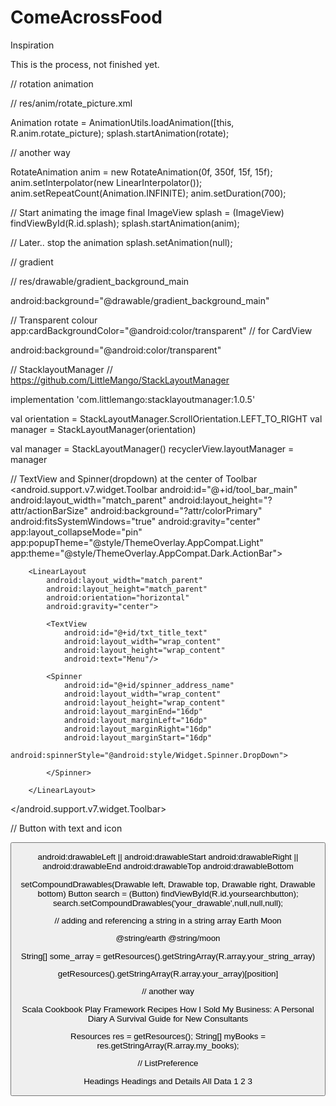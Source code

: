 # ComeAcrossFood
Inspiration

This is the process, not finished yet.


// rotation animation

// res/anim/rotate_picture.xml

<?xml version="1.0" encoding="utf-8"?>
<set xmlns:android="http://schemas.android.com/apk/res/android" 
    android:shareInterpolator="false">
    <rotate 
		android:fromDegrees="0"
		android:toDegrees="360"
		android:duration="5000"
		android:pivotX="50%"
		android:pivotY="50%">
	</rotate>
</set>

Animation rotate = AnimationUtils.loadAnimation([this, R.anim.rotate_picture);
splash.startAnimation(rotate);


// another way

RotateAnimation anim = new RotateAnimation(0f, 350f, 15f, 15f);
anim.setInterpolator(new LinearInterpolator());
anim.setRepeatCount(Animation.INFINITE);
anim.setDuration(700);

// Start animating the image
final ImageView splash = (ImageView) findViewById(R.id.splash);
splash.startAnimation(anim);

// Later.. stop the animation
splash.setAnimation(null);


// gradient

// res/drawable/gradient_background_main

<?xml version="1.0" encoding="utf-8"?>
<shape xmlns:android="http://schemas.android.com/apk/res/android">
    <gradient
        android:angle="90"
        android:endColor="@color/colorPrimaryText"
        android:startColor="@color/colorPrimary"
        android:type="linear" />
</shape>

android:background="@drawable/gradient_background_main"

// Transparent colour
app:cardBackgroundColor="@android:color/transparent" // for CardView

android:background="@android:color/transparent" 


// StacklayoutManager
// https://github.com/LittleMango/StackLayoutManager

implementation 'com.littlemango:stacklayoutmanager:1.0.5'

val orientation = StackLayoutManager.ScrollOrientation.LEFT_TO_RIGHT
val manager = StackLayoutManager(orientation)

val manager = StackLayoutManager()
recyclerView.layoutManager = manager


// TextView and Spinner(dropdown) at the center of Toolbar
<android.support.v7.widget.Toolbar
        android:id="@+id/tool_bar_main"
        android:layout_width="match_parent"
        android:layout_height="?attr/actionBarSize"
        android:background="?attr/colorPrimary"
        android:fitsSystemWindows="true"
        android:gravity="center"
        app:layout_collapseMode="pin"
        app:popupTheme="@style/ThemeOverlay.AppCompat.Light"
        app:theme="@style/ThemeOverlay.AppCompat.Dark.ActionBar">

        <LinearLayout
            android:layout_width="match_parent"
            android:layout_height="match_parent"
            android:orientation="horizontal"
            android:gravity="center">
			
			<TextView
				android:id="@+id/txt_title_text"
				android:layout_width="wrap_content"
				android:layout_height="wrap_content"
				android:text="Menu"/>

            <Spinner
                android:id="@+id/spinner_address_name"
                android:layout_width="wrap_content"
                android:layout_height="wrap_content"
                android:layout_marginEnd="16dp"
                android:layout_marginLeft="16dp"
                android:layout_marginRight="16dp"
                android:layout_marginStart="16dp"
                android:spinnerStyle="@android:style/Widget.Spinner.DropDown">

            </Spinner>

        </LinearLayout>

</android.support.v7.widget.Toolbar>


// Button with text and icon

<Button
    android:id="@+id/bSearch"
    android:layout_width="fill_parent"
    android:layout_height="wrap_content"
    android:padding="16dp"
    android:text="Search"
    android:drawableLeft="@android:drawable/ic_menu_search"
    android:textSize="24sp"/>
	
android:drawableLeft	||	android:drawableStart
android:drawableRight	||	android:drawableEnd
android:drawableTop
android:drawableBottom

setCompoundDrawables(Drawable left, Drawable top, Drawable right, Drawable bottom)
Button search = (Button) findViewById(R.id.yoursearchbutton);
search.setCompoundDrawables('your_drawable',null,null,null);


// adding and referencing a string in a string array
<string name="earth">Earth</string>
<string name="moon">Moon</string>

<string-array name="system">
    <item>@string/earth</item>
    <item>@string/moon</item>
</string-array>

String[] some_array = getResources().getStringArray(R.array.your_string_array)

getResources().getStringArray(R.array.your_array)[position]

// another way

<?xml version="1.0" encoding="utf-8"?>
<resources>
    <string-array name="my_books">
        <item>Scala Cookbook</item>
        <item>Play Framework Recipes</item>
        <item>How I Sold My Business: A Personal Diary</item>
        <item>A Survival Guide for New Consultants</item>
    </string-array>
</resources>

Resources res = getResources();
String[] myBooks = res.getStringArray(R.array.my_books);


// ListPreference

<resources>
    <string-array name="listArray">
        <item>Headings</item>
        <item>Headings and Details</item>
        <item>All Data</item>
    </string-array>
    <string-array name="listValues">
        <item>1</item>
        <item>2</item>
        <item>3</item>
    </string-array>
</resources>

<ListPreference android:title="Download Details"
                android:summary="Select the kind of data that you would like to download"
                android:key="downloadType"
                android:defaultValue="1"
                android:entries="@array/listArray"
                android:entryValues="@array/listValues" />
